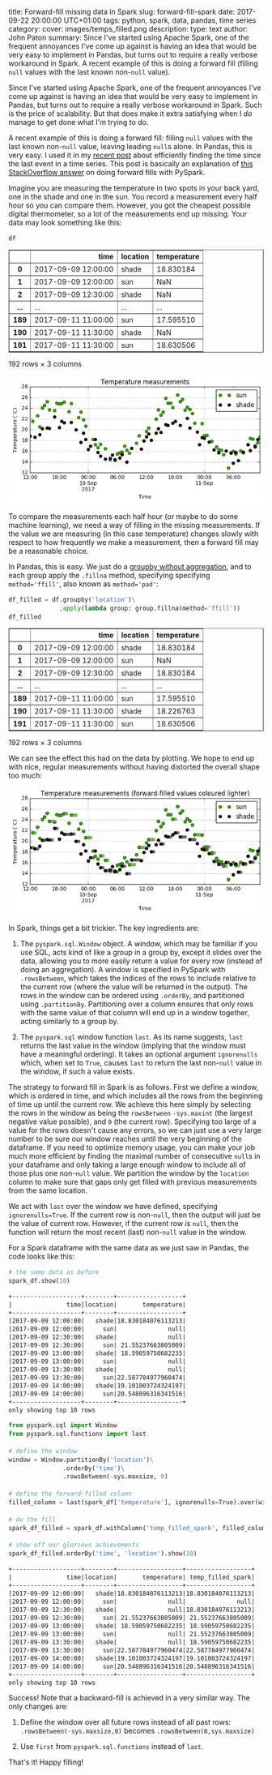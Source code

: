 title: Forward-fill missing data in Spark
slug: forward-fill-spark
date: 2017-09-22 20:00:00 UTC+01:00
tags: python, spark, data, pandas, time series
category:
cover: images/temps_filled.png
description:
type: text
author: John Paton
summary: Since I've started using Apache Spark, one of the frequent annoyances I've come up against is having an idea that would be very easy to implement in Pandas, but turns out to require a really verbose workaround in Spark. A recent example of this is doing a forward fill (filling `null` values with the last known non-`null` value).


Since I've started using Apache Spark, one of the frequent annoyances I've come up against is having an idea that would be very easy to implement in Pandas, but turns out to require a really verbose workaround in Spark. Such is the price of scalability. But that does make it extra satisfying when I *do* manage to get done what I'm trying to do. 

A recent example of this is doing a forward fill: filling `null` values with the last known non-`null` value, leaving leading `null`s alone. In Pandas, this is very easy. I used it in my [recent post](/posts/periods-since-time-series-events/) about efficiently finding the time since the last event in a time series. This post is basically an explanation of [this StackOverflow answer](https://stackoverflow.com/a/44953341) on doing forward fills with PySpark. 

Imagine you are measuring the temperature in two spots in your back yard, one in the shade and one in the sun. You record a measurement every half hour so you can compare them. However, you got the cheapest possible digital thermometer, so a lot of the measurements end up missing. Your data may look something like this:


```python
df
```

<div>
<table border="1" class="dataframe">
  <thead>
    <tr style="text-align: right;">
      <th></th>
      <th>time</th>
      <th>location</th>
      <th>temperature</th>
    </tr>
  </thead>
  <tbody>
    <tr>
      <th>0</th>
      <td>2017-09-09 12:00:00</td>
      <td>shade</td>
      <td>18.830184</td>
    </tr>
    <tr>
      <th>1</th>
      <td>2017-09-09 12:00:00</td>
      <td>sun</td>
      <td>NaN</td>
    </tr>
    <tr>
      <th>2</th>
      <td>2017-09-09 12:30:00</td>
      <td>shade</td>
      <td>NaN</td>
    </tr>
    <tr>
      <th>...</th>
      <td>...</td>
      <td>...</td>
      <td>...</td>
    </tr>
    <tr>
      <th>189</th>
      <td>2017-09-11 11:00:00</td>
      <td>sun</td>
      <td>17.595510</td>
    </tr>
    <tr>
      <th>190</th>
      <td>2017-09-11 11:30:00</td>
      <td>shade</td>
      <td>NaN</td>
    </tr>
    <tr>
      <th>191</th>
      <td>2017-09-11 11:30:00</td>
      <td>sun</td>
      <td>18.630506</td>
    </tr>
  </tbody>
</table>
<p>192 rows × 3 columns</p>
</div>



![png](/images/temps_unfilled.png)


To compare the measurements each half hour (or maybe to do some machine learning), we need a way of filling in the missing measurements. If the value we are measuring (in this case temperature) changes slowly with respect to how frequently we make a measurement, then a forward fill may be a reasonable choice. 

In Pandas, this is easy. We just do a [groupby without aggregation](posts/groupby-without-aggregation/), and to each group apply the `.fillna` method, specifying specifying `method='ffill'`, also known as `method='pad'`:


```python
df_filled = df.groupby('location')\
              .apply(lambda group: group.fillna(method='ffill'))
df_filled
```




<div>
<table border="1" class="dataframe">
  <thead>
    <tr style="text-align: right;">
      <th></th>
      <th>time</th>
      <th>location</th>
      <th>temperature</th>
    </tr>
  </thead>
  <tbody>
    <tr>
      <th>0</th>
      <td>2017-09-09 12:00:00</td>
      <td>shade</td>
      <td>18.830184</td>
    </tr>
    <tr>
      <th>1</th>
      <td>2017-09-09 12:00:00</td>
      <td>sun</td>
      <td>NaN</td>
    </tr>
    <tr>
      <th>2</th>
      <td>2017-09-09 12:30:00</td>
      <td>shade</td>
      <td>18.830184</td>
    </tr>
    <tr>
      <th>...</th>
      <td>...</td>
      <td>...</td>
      <td>...</td>
    </tr>
    <tr>
      <th>189</th>
      <td>2017-09-11 11:00:00</td>
      <td>sun</td>
      <td>17.595510</td>
    </tr>
    <tr>
      <th>190</th>
      <td>2017-09-11 11:30:00</td>
      <td>shade</td>
      <td>18.226763</td>
    </tr>
    <tr>
      <th>191</th>
      <td>2017-09-11 11:30:00</td>
      <td>sun</td>
      <td>18.630506</td>
    </tr>
  </tbody>
</table>
<p>192 rows × 3 columns</p>
</div>



We can see the effect this had on the data by plotting. We hope to end up with nice, regular measurements without having distorted the overall shape too much:

![png](/images/temps_filled.png)


In Spark, things get a bit trickier. The key ingredients are:

1. The `pyspark.sql.Window` object. A window, which may be familiar if you use SQL, acts kind of like a group in a group by, except it slides over the data, allowing you to more easily return a value for every row (instead of doing an aggregation). A window is specified in PySpark with `.rowsBetween`, which takes the indices of the rows to include relative to the current row (where the value will be returned in the output). The rows in the window can be ordered using `.orderBy`, and partitioned using `.partitionBy`. Partitioning over a column ensures that only rows with the same value of that column will end up in a window together, acting similarly to a group by.

2. The `pyspark.sql` window function `last`. As its name suggests, `last` returns the last value in the window (implying that the window must have a meaningful ordering). It takes an optional argument `ignorenulls` which, when set to `True`, causes `last` to return the last non-`null` value in the window, if such a value exists.

The strategy to forward fill in Spark is as follows. First we define a window, which is ordered in time, and which includes all the rows from the beginning of time up until the current row. We achieve this here simply by selecting the rows in the window as being the `rowsBetween` `-sys.maxint` (the largest negative value possible), and `0` (the current row). Specifying too large of a value for the rows doesn't cause any errors, so we can just use a very large number to be sure our window reaches until the very beginning of the dataframe. If you need to optimize memory usage, you can make your job much more efficient by finding the maximal number of consecutive `null`s in your dataframe and only taking a large enough window to include all of those plus one non-`null` value. We partition the window by the `location` column to make sure that gaps only get filled with previous measurements from the same location.
 
We act with `last` over the window we have defined, specifying `ignorenulls=True`. If the current row is non-`null`, then the output will just be the value of current row. However, if the current row *is* `null`, then the function will return the most recent (last) non-`null` value in the window.

For a Spark dataframe with the same data as we just saw in Pandas, the code looks like this:


```python
# the same data as before
spark_df.show(10) 
```

    +-------------------+--------+------------------+
    |               time|location|       temperature|
    +-------------------+--------+------------------+
    |2017-09-09 12:00:00|   shade|18.830184076113213|
    |2017-09-09 12:00:00|     sun|              null|
    |2017-09-09 12:30:00|   shade|              null|
    |2017-09-09 12:30:00|     sun| 21.55237663805009|
    |2017-09-09 13:00:00|   shade| 18.59059750682235|
    |2017-09-09 13:00:00|     sun|              null|
    |2017-09-09 13:30:00|   shade|              null|
    |2017-09-09 13:30:00|     sun|22.587784977960474|
    |2017-09-09 14:00:00|   shade|19.101003724324197|
    |2017-09-09 14:00:00|     sun|20.548896316341516|
    +-------------------+--------+------------------+
    only showing top 10 rows
    



```python
from pyspark.sql import Window
from pyspark.sql.functions import last

# define the window
window = Window.partitionBy('location')\
               .orderBy('time')\
               .rowsBetween(-sys.maxsize, 0)

# define the forward-filled column
filled_column = last(spark_df['temperature'], ignorenulls=True).over(window)

# do the fill
spark_df_filled = spark_df.withColumn('temp_filled_spark', filled_column)

# show off our glorious achievements
spark_df_filled.orderBy('time', 'location').show(10)      
```

    +-------------------+--------+------------------+------------------+
    |               time|location|       temperature| temp_filled_spark|
    +-------------------+--------+------------------+------------------+
    |2017-09-09 12:00:00|   shade|18.830184076113213|18.830184076113213|
    |2017-09-09 12:00:00|     sun|              null|              null|
    |2017-09-09 12:30:00|   shade|              null|18.830184076113213|
    |2017-09-09 12:30:00|     sun| 21.55237663805009| 21.55237663805009|
    |2017-09-09 13:00:00|   shade| 18.59059750682235| 18.59059750682235|
    |2017-09-09 13:00:00|     sun|              null| 21.55237663805009|
    |2017-09-09 13:30:00|   shade|              null| 18.59059750682235|
    |2017-09-09 13:30:00|     sun|22.587784977960474|22.587784977960474|
    |2017-09-09 14:00:00|   shade|19.101003724324197|19.101003724324197|
    |2017-09-09 14:00:00|     sun|20.548896316341516|20.548896316341516|
    +-------------------+--------+------------------+------------------+
    only showing top 10 rows
    


Success! Note that a backward-fill is achieved in a very similar way. The only changes are: 

1. Define the window over all future rows instead of all past rows: `.rowsBetween(-sys.maxsize,0)` becomes `.rowsBetween(0,sys.maxsize)`

2. Use `first` from `pyspark.sql.functions` instead of `last`.

That's it! Happy filling!

